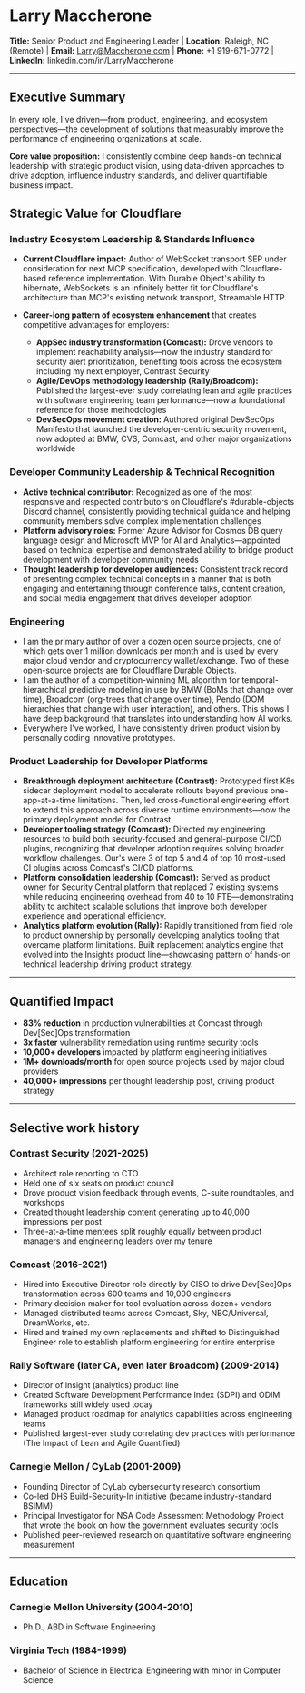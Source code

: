 # Larry Maccherone
**Title:** Senior Product and Engineering Leader | **Location:** Raleigh, NC (Remote) |
**Email:** Larry@Maccherone.com | **Phone:** +1 919-671-0772 | **LinkedIn:** linkedin.com/in/LarryMaccherone

---

## Executive Summary

In every role, I've driven—from product, engineering, and ecosystem perspectives—the development of solutions that measurably improve the performance of engineering organizations at scale.

**Core value proposition:** I consistently combine deep hands-on technical leadership with strategic product vision, using data-driven approaches to drive adoption, influence industry standards, and deliver quantifiable business impact.

## Strategic Value for Cloudflare

### Industry Ecosystem Leadership & Standards Influence

- **Current Cloudflare impact:** Author of WebSocket transport SEP under consideration for next MCP specification, developed with Cloudflare-based reference implementation. With Durable Object's ability to hibernate, WebSockets is an infinitely better fit for Cloudflare's architecture than MCP's existing network transport, Streamable HTTP.

- **Career-long pattern of ecosystem enhancement** that creates competitive advantages for employers:
  - **AppSec industry transformation (Comcast):** Drove vendors to implement reachability analysis—now the industry standard for security alert prioritization, benefiting tools across the ecosystem including my next employer, Contrast Security
  - **Agile/DevOps methodology leadership (Rally/Broadcom):** Published the largest-ever study correlating lean and agile practices with software engineering team performance—now a foundational reference for those methodologies
  - **DevSecOps movement creation:** Authored original DevSecOps Manifesto that launched the developer-centric security movement, now adopted at BMW, CVS, Comcast, and other major organizations worldwide

### Developer Community Leadership & Technical Recognition

- **Active technical contributor:** Recognized as one of the most responsive and respected contributors on Cloudflare's #durable-objects Discord channel, consistently providing technical guidance and helping community members solve complex implementation challenges
- **Platform advisory roles:** Former Azure Advisor for Cosmos DB query language design and Microsoft MVP for AI and Analytics—appointed based on technical expertise and demonstrated ability to bridge product development with developer community needs
- **Thought leadership for developer audiences:** Consistent track record of presenting complex technical concepts in a manner that is both engaging and entertaining through conference talks, content creation, and social media engagement that drives developer adoption

### Engineering

- I am the primary author of over a dozen open source projects, one of which gets over 1 million downloads per month and is used by every major cloud vendor and cryptocurrency wallet/exchange. Two of these open-source projects are for Cloudflare Durable Objects.
- I am the author of a competition-winning ML algorithm for temporal-hierarchical predictive modeling in use by BMW (BoMs that change over time), Broadcom (org-trees that change over time), Pendo (DOM hierarchies that change with user interaction), and others. This shows I have deep background that translates into understanding how AI works.
- Everywhere I've worked, I have consistently driven product vision by personally coding innovative prototypes.

### Product Leadership for Developer Platforms

- **Breakthrough deployment architecture (Contrast):** Prototyped first K8s sidecar deployment model to accelerate rollouts beyond previous one-app-at-a-time limitations. Then, led cross-functional engineering effort to extend this approach across diverse runtime environments—now the primary deployment model for Contrast.
- **Developer tooling strategy (Comcast):** Directed my engineering resources to build both security-focused and general-purpose CI/CD plugins, recognizing that developer adoption requires solving broader workflow challenges. Our's were 3 of top 5 and 4 of top 10 most-used CI plugins across Comcast's CI/CD platforms.
- **Platform consolidation leadership (Comcast):** Served as product owner for Security Central platform that replaced 7 existing systems while reducing engineering overhead from 40 to 10 FTE—demonstrating ability to architect scalable solutions that improve both developer experience and operational efficiency.
- **Analytics platform evolution (Rally):** Rapidly transitioned from field role to product ownership by personally developing analytics tooling that overcame platform limitations. Built replacement analytics engine that evolved into the Insights product line—showcasing pattern of hands-on technical leadership driving product strategy.

---

## Quantified Impact

- **83% reduction** in production vulnerabilities at Comcast through Dev[Sec]Ops transformation
- **3x faster** vulnerability remediation using runtime security tools
- **10,000+ developers** impacted by platform engineering initiatives
- **1M+ downloads/month** for open source projects used by major cloud providers
- **40,000+ impressions** per thought leadership post, driving product strategy

---

## Selective work history

### Contrast Security (2021-2025)
- Architect role reporting to CTO
- Held one of six seats on product council
- Drove product vision feedback through events, C-suite roundtables, and workshops
- Created thought leadership content generating up to 40,000 impressions per post
- Three-at-a-time mentees split roughly equally between product managers and engineering leaders over my tenure

### Comcast (2016-2021)
- Hired into Executive Director role directly by CISO to drive Dev[Sec]Ops transformation across 600 teams and 10,000 engineers
- Primary decision maker for tool evaluation across dozen+ vendors
- Managed distributed teams across Comcast, Sky, NBC/Universal, DreamWorks, etc.
- Hired and trained my own replacements and shifted to Distinguished Engineer role to establish platform engineering for entire enterprise

### Rally Software (later CA, even later Broadcom) (2009-2014)
- Director of Insight (analytics) product line
- Created Software Development Performance Index (SDPI) and ODIM frameworks still widely used today
- Managed product roadmap for analytics capabilities across engineering teams
- Published largest-ever study correlating dev practices with performance (The Impact of Lean and Agile Quantified)

### Carnegie Mellon / CyLab (2001-2009)
- Founding Director of CyLab cybersecurity research consortium
- Co-led DHS Build-Security-In initiative (became industry-standard BSIMM)
- Principal Investigator for NSA Code Assessment Methodology Project that wrote the book on how the government evaluates security tools
- Published peer-reviewed research on quantitative software engineering measurement

---

## Education

### Carnegie Mellon University (2004-2010)
- Ph.D., ABD in Software Engineering

### Virginia Tech (1984-1999)
- Bachelor of Science in Electrical Engineering with minor in Computer Science
